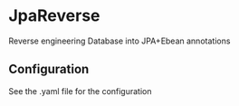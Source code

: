# JpaReverse
Reverse engineering Database into JPA+Ebean annotations

## Configuration
See the .yaml file for the configuration 
